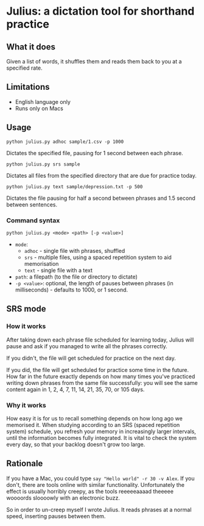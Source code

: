 # Julius: a dictation tool for shorthand practice

## What it does

Given a list of words, it shuffles them and reads them back to
you at a specified rate.

## Limitations

- English language only
- Runs only on Macs

## Usage

`python julius.py adhoc sample/1.csv -p 1000`

Dictates the specified file, pausing for 1 second between each phrase.

`python julius.py srs sample`

Dictates all files from the specified directory that are
due for practice today.

`python julius.py text sample/depression.txt -p 500`

Dictates the file pausing for half a second between phrases
and 1.5 second between sentences.

### Command syntax

`python julius.py <mode> <path> [-p <value>]`

- `mode`:
    - `adhoc` - single file with phrases, shuffled
    - `srs` - multiple files, using a spaced repetition system to aid memorisation
    - `text` - single file with a text
- `path`: a filepath (to the file or directory to dictate)
- `-p <value>`: optional, the length of pauses between phrases
    (in milliseconds) - defaults to 1000, or 1 second.

## SRS mode

### How it works

After taking down each phrase file scheduled for learning today,
Julius will pause and ask if you managed to write all the phrases
correctly.

If you didn't, the file will get scheduled for practice on the next day.

If you did, the file will get scheduled for practice some time in
the future. How far in the future exactly depends on how many times
you've practiced writing down phrases from the same file successfully:
you will see the same content again in 1, 2, 4, 7, 11, 14, 21, 35, 70,
or 105 days.

### Why it works

How easy it is for us to recall something depends on how long ago we
memorised it. When studying according to an SRS (spaced repetition
system) schedule, you refresh your memory in increasingly larger
intervals, until the information becomes fully integrated. It is vital
to check the system every day, so that your backlog doesn't grow too
large.

## Rationale

If you have a Mac, you could type `say "Hello world" -r 30 -v Alex`.
If you don't, there are tools online with similar functionality.
Unfortunately the effect is usually horribly creepy, as the tools
reeeeeaaaad theeeee woooords sloooowly with an electronic buzz.

So in order to un-creep myself I wrote Julius. It reads phrases
at a normal speed, inserting pauses between them.
